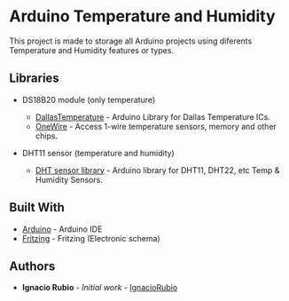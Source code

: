 # Arduino Temperature and Humidity

This project is made to storage all Arduino projects using diferents Temperature and Humidity features or types.

## Libraries

- DS18B20 module (only temperature)
  * [DallasTemperature](http://www.arduinolibraries.info/libraries/dallas-temperature) - Arduino Library for Dallas Temperature ICs.
  * [OneWire](http://www.arduinolibraries.info/libraries/one-wire) - Access 1-wire temperature sensors, memory and other chips.
  
- DHT11 sensor (temperature and humidity)
  * [DHT sensor library](https://www.arduinolibraries.info/libraries/dht-sensor-library) - Arduino library for DHT11, DHT22, etc Temp & Humidity Sensors.


## Built With

* [Arduino](https://www.arduino.cc/en/Main/Software/) - Arduino IDE
* [Fritzing](http://fritzing.org/download/) - Fritzing (Electronic schema)


## Authors

* **Ignacio Rubio** - *Initial work* - [IgnacioRubio](https://github.com/IgnacioRubio)

